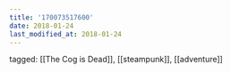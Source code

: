 ```yaml
---
title: '170073517600'
date: 2018-01-24
last_modified_at: 2018-01-24
---
```

tagged: [[The Cog is Dead]], [[steampunk]], [[adventure]]
<iframe frameborder="0" height="1" id="ga_target" scrolling="no" style="background-color:transparent; overflow:hidden; position:absolute; top:0; left:0; z-index:9999;" width="1"></iframe>